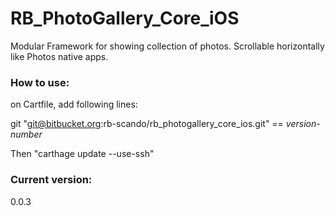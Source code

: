 # RB_PhotoGallery_Core_iOS
Modular Framework for showing collection of photos. Scrollable horizontally like Photos native apps.

### How to use:
on Cartfile, add following lines:

git "git@bitbucket.org:rb-scando/rb_photogallery_core_ios.git" == *version-number*

Then "carthage update --use-ssh"

### Current version:
0.0.3

